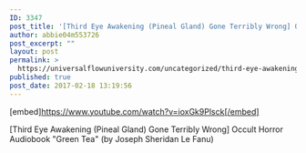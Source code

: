 ```yaml
---
ID: 3347
post_title: '[Third Eye Awakening (Pineal Gland) Gone Terribly Wrong] Occult Horror &#8220;Green Tea&#8221;'
author: abbie04m553726
post_excerpt: ""
layout: post
permalink: >
  https://universalflowuniversity.com/uncategorized/third-eye-awakening-pineal-gland-gone-terribly-wrong-occult-horror-green-tea/
published: true
post_date: 2017-02-18 13:19:56
---
```

[embed]https://www.youtube.com/watch?v=ioxGk9Plsck[/embed]<br>
<p>[Third Eye Awakening (Pineal Gland) Gone Terribly Wrong] Occult Horror Audiobook "Green Tea" (by Joseph Sheridan Le Fanu)</p>